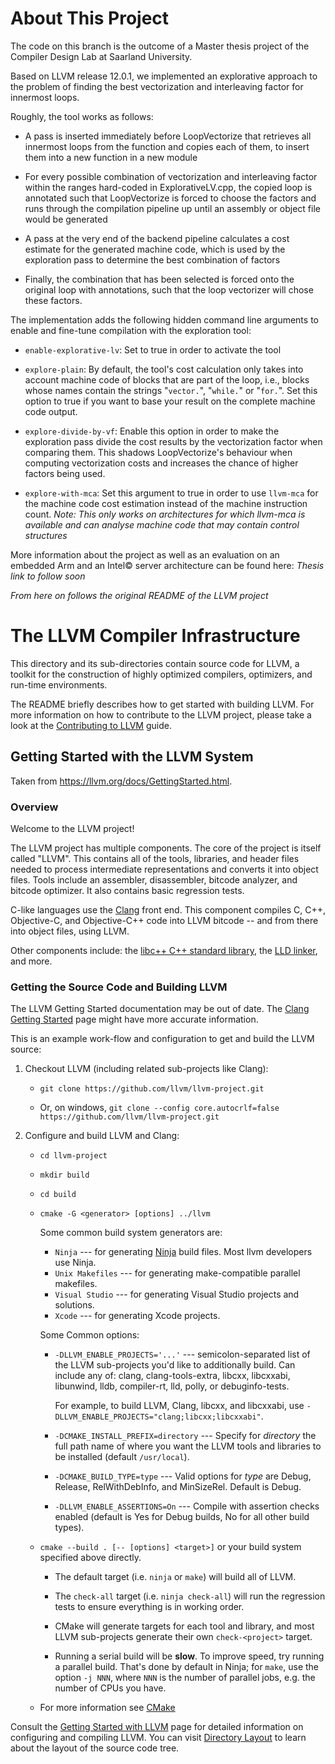 # About This Project

The code on this branch is the outcome of a Master thesis project of the
Compiler Design Lab at Saarland University.

Based on LLVM release 12.0.1, we implemented an explorative approach to
the problem of finding the best vectorization and interleaving factor for
innermost loops.

Roughly, the tool works as follows:

- A pass is inserted immediately before LoopVectorize that retrieves all
  innermost loops from the function and copies each of them, to insert them
  into a new function in a new module
  
- For every possible combination of vectorization and interleaving factor
  within the ranges hard-coded in ExplorativeLV.cpp, the copied loop is
  annotated such that LoopVectorize is forced to choose the factors and runs
  through the compilation pipeline up until an assembly or object file would
  be generated
  
- A pass at the very end of the backend pipeline calculates a cost estimate
  for the generated machine code, which is used by the exploration pass to
  determine the best combination of factors
  
- Finally, the combination that has been selected is forced onto the original
  loop with annotations, such that the loop vectorizer will chose these
  factors.
  
The implementation adds the following hidden command line arguments to
enable and fine-tune compilation with the exploration tool:

- `enable-explorative-lv`: Set to true in order to activate the tool

- `explore-plain`: By default, the tool's cost calculation only takes into
  account machine code of blocks that are part of the loop, i.e., blocks
  whose names contain the strings "`vector.`", "`while.`" or "`for.`". Set
  this option to true if you want to base your result on the complete machine
  code output.
  
- `explore-divide-by-vf`: Enable this option in order to make the exploration
  pass divide the cost results by the vectorization factor when comparing
  them. This shadows LoopVectorize's behaviour when computing vectorization
  costs and increases the chance of higher factors being used.
  
- `explore-with-mca`: Set this argument to true in order to use `llvm-mca`
  for the machine code cost estimation instead of the machine instruction
  count. *Note: This only works on architectures for which llvm-mca is
  available and can analyse machine code that may contain control structures*

More information about the project as well as an evaluation on an embedded
Arm and an Intel© server architecture can be found here:
_Thesis link to follow soon_

_From here on follows the original README of the LLVM project_

# The LLVM Compiler Infrastructure

This directory and its sub-directories contain source code for LLVM,
a toolkit for the construction of highly optimized compilers,
optimizers, and run-time environments.

The README briefly describes how to get started with building LLVM.
For more information on how to contribute to the LLVM project, please
take a look at the
[Contributing to LLVM](https://llvm.org/docs/Contributing.html) guide.

## Getting Started with the LLVM System

Taken from https://llvm.org/docs/GettingStarted.html.

### Overview

Welcome to the LLVM project!

The LLVM project has multiple components. The core of the project is
itself called "LLVM". This contains all of the tools, libraries, and header
files needed to process intermediate representations and converts it into
object files.  Tools include an assembler, disassembler, bitcode analyzer, and
bitcode optimizer.  It also contains basic regression tests.

C-like languages use the [Clang](http://clang.llvm.org/) front end.  This
component compiles C, C++, Objective-C, and Objective-C++ code into LLVM bitcode
-- and from there into object files, using LLVM.

Other components include:
the [libc++ C++ standard library](https://libcxx.llvm.org),
the [LLD linker](https://lld.llvm.org), and more.

### Getting the Source Code and Building LLVM

The LLVM Getting Started documentation may be out of date.  The [Clang
Getting Started](http://clang.llvm.org/get_started.html) page might have more
accurate information.

This is an example work-flow and configuration to get and build the LLVM source:

1. Checkout LLVM (including related sub-projects like Clang):

     * ``git clone https://github.com/llvm/llvm-project.git``

     * Or, on windows, ``git clone --config core.autocrlf=false
    https://github.com/llvm/llvm-project.git``

2. Configure and build LLVM and Clang:

     * ``cd llvm-project``

     * ``mkdir build``

     * ``cd build``

     * ``cmake -G <generator> [options] ../llvm``

        Some common build system generators are:

        * ``Ninja`` --- for generating [Ninja](https://ninja-build.org)
          build files. Most llvm developers use Ninja.
        * ``Unix Makefiles`` --- for generating make-compatible parallel makefiles.
        * ``Visual Studio`` --- for generating Visual Studio projects and
          solutions.
        * ``Xcode`` --- for generating Xcode projects.

        Some Common options:

        * ``-DLLVM_ENABLE_PROJECTS='...'`` --- semicolon-separated list of the LLVM
          sub-projects you'd like to additionally build. Can include any of: clang,
          clang-tools-extra, libcxx, libcxxabi, libunwind, lldb, compiler-rt, lld,
          polly, or debuginfo-tests.

          For example, to build LLVM, Clang, libcxx, and libcxxabi, use
          ``-DLLVM_ENABLE_PROJECTS="clang;libcxx;libcxxabi"``.

        * ``-DCMAKE_INSTALL_PREFIX=directory`` --- Specify for *directory* the full
          path name of where you want the LLVM tools and libraries to be installed
          (default ``/usr/local``).

        * ``-DCMAKE_BUILD_TYPE=type`` --- Valid options for *type* are Debug,
          Release, RelWithDebInfo, and MinSizeRel. Default is Debug.

        * ``-DLLVM_ENABLE_ASSERTIONS=On`` --- Compile with assertion checks enabled
          (default is Yes for Debug builds, No for all other build types).

      * ``cmake --build . [-- [options] <target>]`` or your build system specified above
        directly.

        * The default target (i.e. ``ninja`` or ``make``) will build all of LLVM.

        * The ``check-all`` target (i.e. ``ninja check-all``) will run the
          regression tests to ensure everything is in working order.

        * CMake will generate targets for each tool and library, and most
          LLVM sub-projects generate their own ``check-<project>`` target.

        * Running a serial build will be **slow**.  To improve speed, try running a
          parallel build.  That's done by default in Ninja; for ``make``, use the option
          ``-j NNN``, where ``NNN`` is the number of parallel jobs, e.g. the number of
          CPUs you have.

      * For more information see [CMake](https://llvm.org/docs/CMake.html)

Consult the
[Getting Started with LLVM](https://llvm.org/docs/GettingStarted.html#getting-started-with-llvm)
page for detailed information on configuring and compiling LLVM. You can visit
[Directory Layout](https://llvm.org/docs/GettingStarted.html#directory-layout)
to learn about the layout of the source code tree.

